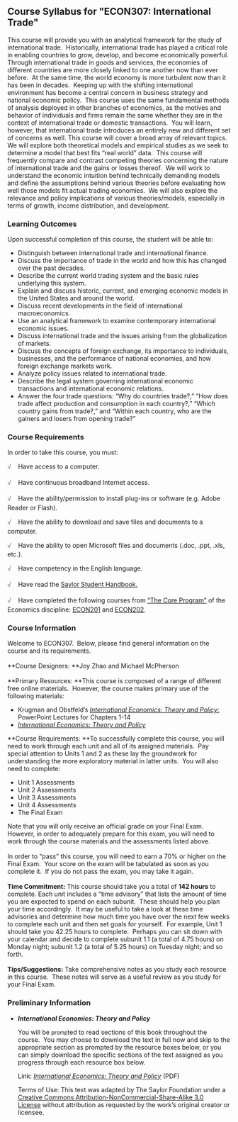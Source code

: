 Course Syllabus for "ECON307: International Trade"
--------------------------------------------------

This course will provide you with an analytical framework for the study
of international trade.  Historically, international trade has played a
critical role in enabling countries to grow, develop, and become
economically powerful.  Through international trade in goods and
services, the economies of different countries are more closely linked
to one another now than ever before.  At the same time, the world
economy is more turbulent now than it has been in decades.  Keeping up
with the shifting international environment has become a central concern
in business strategy and national economic policy.  This course uses the
same fundamental methods of analysis deployed in other branches of
economics, as the motives and behavior of individuals and firms remain
the same whether they are in the context of international trade or
domestic transactions.  You will learn, however, that international
trade introduces an entirely new and different set of concerns as well.
This course will cover a broad array of relevant topics.  We will
explore both theoretical models and empirical studies as we seek to
determine a model that best fits “real world” data.  This course will
frequently compare and contrast competing theories concerning the nature
of international trade and the gains or losses thereof.  We will work to
understand the economic intuition behind technically demanding models
and define the assumptions behind various theories before evaluating how
well those models fit actual trading economies.  We will also explore
the relevance and policy implications of various theories/models,
especially in terms of growth, income distribution, and development.

### Learning Outcomes

Upon successful completion of this course, the student will be able to:

-   Distinguish between international trade and international finance.
-   Discuss the importance of trade in the world and how this has
    changed over the past decades.
-   Describe the current world trading system and the basic rules
    underlying this system.
-   Explain and discuss historic, current, and emerging economic models
    in the United States and around the world.
-   Discuss recent developments in the field of international
    macroeconomics.
-   Use an analytical framework to examine contemporary international
    economic issues.
-   Discuss international trade and the issues arising from the
    globalization of markets.
-   Discuss the concepts of foreign exchange, its importance to
    individuals, businesses, and the performance of national economies,
    and how foreign exchange markets work.
-   Analyze policy issues related to international trade.
-   Describe the legal system governing international economic
    transactions and international economic relations.
-   Answer the four trade questions: “Why do countries trade?,” “How
    does trade affect production and consumption in each country?,”
    “Which country gains from trade?,” and “Within each country, who are
    the gainers and losers from opening trade?”

### Course Requirements

In order to take this course, you must:  
  
 <span
style="color: rgb(85, 85, 85); font-family: 'Myriad Pro', 'Gill Sans', 'Gill Sans MT', Calibri, sans-serif; font-size: 14.545454025268555px; line-height: 21.81818199157715px; -webkit-text-size-adjust: none; ">√
   </span>Have access to a computer.

<span
style="color: rgb(85, 85, 85); font-family: 'Myriad Pro', 'Gill Sans', 'Gill Sans MT', Calibri, sans-serif; font-size: 14.545454025268555px; line-height: 21.81818199157715px; -webkit-text-size-adjust: none; ">√
   </span>Have continuous broadband Internet access.

<span
style="color: rgb(85, 85, 85); font-family: 'Myriad Pro', 'Gill Sans', 'Gill Sans MT', Calibri, sans-serif; font-size: 14.545454025268555px; line-height: 21.81818199157715px; -webkit-text-size-adjust: none; ">√
   </span>Have the ability/permission to install plug-ins or software
(e.g. Adobe Reader or Flash).

<span
style="color: rgb(85, 85, 85); font-family: 'Myriad Pro', 'Gill Sans', 'Gill Sans MT', Calibri, sans-serif; font-size: 14.545454025268555px; line-height: 21.81818199157715px; -webkit-text-size-adjust: none; ">√
   </span>Have the ability to download and save files and documents to a
computer.

<span
style="color: rgb(85, 85, 85); font-family: 'Myriad Pro', 'Gill Sans', 'Gill Sans MT', Calibri, sans-serif; font-size: 14.545454025268555px; line-height: 21.81818199157715px; -webkit-text-size-adjust: none; ">√
   </span>Have the ability to open Microsoft files and documents (.doc,
.ppt, .xls, etc.).

<span
style="color: rgb(85, 85, 85); font-family: 'Myriad Pro', 'Gill Sans', 'Gill Sans MT', Calibri, sans-serif; font-size: 14.545454025268555px; line-height: 21.81818199157715px; -webkit-text-size-adjust: none; ">√
   </span>Have competency in the English language.

<span
style="color: rgb(85, 85, 85); font-family: 'Myriad Pro', 'Gill Sans', 'Gill Sans MT', Calibri, sans-serif; font-size: 14.545454025268555px; line-height: 21.81818199157715px; -webkit-text-size-adjust: none; ">√
   </span>Have read the [Saylor Student
Handbook.](http://www.saylor.org/site/wp-content/uploads/2012/05/Saylor-StudentHandbook.pdf)

<span
style="color: rgb(85, 85, 85); font-family: 'Myriad Pro', 'Gill Sans', 'Gill Sans MT', Calibri, sans-serif; font-size: 14.545454025268555px; line-height: 21.81818199157715px; -webkit-text-size-adjust: none; ">√
   </span>Have completed the following courses from [“The Core
Program”](http://www.saylor.org/majors/economics/) of the Economics
discipline: [ECON201](http://www.saylor.org/courses/econ201/) and
[ECON202](http://www.saylor.org/courses/econ202/).

### Course Information

Welcome to ECON307.  Below, please find general information on the
course and its requirements.  
    
 **Course Designers: **Joy Zhao and Michael McPherson  
    
 **Primary Resources: **This course is composed of a range of different
free online materials.  However, the course makes primary use of the
following materials:  

-   Krugman and Obstfeld’s *[International Economics: Theory and
    Policy:](http://wps.aw.com/aw_krgmnobstf_interecon_8/84/21573/5522920.cw/index.html)*
    PowerPoint Lectures for Chapters 1-14
-   *[International Economics: Theory and
    Policy](http://www.saylor.org/site/textbooks/International%20Economics%20-%20Theory%20and%20Policy.pdf)*

**Course Requirements: **To successfully complete this course, you will
need to work through each unit and all of its assigned materials.  Pay
special attention to Units 1 and 2 as these lay the groundwork for
understanding the more exploratory material in latter units.  You will
also need to complete:  

-   Unit 1 Assessments
-   Unit 2 Assessments
-   Unit 3 Assessments
-   Unit 4 Assessments
-   The Final Exam

Note that you will only receive an official grade on your Final Exam. 
However, in order to adequately prepare for this exam, you will need to
work through the course materials and the assessments listed above.  
    
 In order to “pass” this course, you will need to earn a 70% or higher
on the Final Exam.  Your score on the exam will be tabulated as soon as
you complete it.  If you do not pass the exam, you may take it again.  
    
 **Time Commitment:** This course should take you a total of **142
hours** to complete. Each unit includes a “time advisory” that lists the
amount of time you are expected to spend on each subunit.  These should
help you plan your time accordingly.  It may be useful to take a look at
these time advisories and determine how much time you have over the next
few weeks to complete each unit and then set goals for yourself.  For
example, Unit 1 should take you 42.25 hours to complete.  Perhaps you
can sit down with your calendar and decide to complete subunit 1.1 (a
total of 4.75 hours) on Monday night; subunit 1.2 (a total of 5.25
hours) on Tuesday night; and so forth.  
    
 **Tips/Suggestions:** Take comprehensive notes as you study each
resource in this course.  These notes will serve as a useful review as
you study for your Final Exam. 

### Preliminary Information

-   ***International Economics: Theory and Policy***

    You will be <span style="font-size: 12px;">promp</span>ted to read
    sections of this book throughout the course.  You may choose to
    download the text in full now and skip to the appropriate section as
    prompted by the resource boxes below, or you can simply download the
    specific sections of the text assigned as you progress through each
    resource box below.  
      
     Link: [*International Economics: Theory and
    Policy*](http://www.saylor.org/site/textbooks/International%20Economics%20-%20Theory%20and%20Policy.pdf)
    (PDF)  
      
     Terms of Use: This text was adapted by The Saylor Foundation under
    a [Creative Commons Attribution-NonCommercial-Share-Alike 3.0
    License](http://creativecommons.org/licenses/by-nc-sa/3.0/) without
    attribution as requested by the work’s original creator or licensee.


